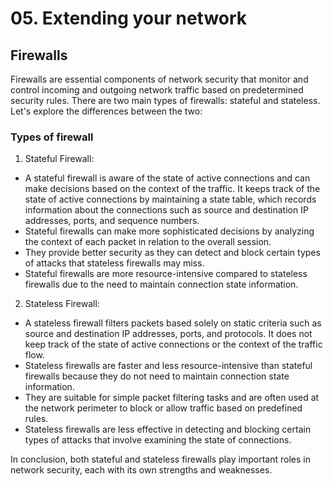 # 05. Extending your network

## Firewalls
Firewalls are essential components of network security that monitor and control incoming and outgoing network traffic based on predetermined security rules. There are two main types of firewalls: stateful and stateless. Let's explore the differences between the two:

  ### Types of firewall
  1. Stateful Firewall:
  - A stateful firewall is aware of the state of active connections and can make decisions based on the context of the traffic. It keeps track of the state of active connections by maintaining a state table, which records information about the connections such as source and destination IP addresses, ports, and sequence numbers.
  - Stateful firewalls can make more sophisticated decisions by analyzing the context of each packet in relation to the overall session.
  - They provide better security as they can detect and block certain types of attacks that stateless firewalls may miss.
  - Stateful firewalls are more resource-intensive compared to stateless firewalls due to the need to maintain connection state information.

  2. Stateless Firewall:
  - A stateless firewall filters packets based solely on static criteria such as source and destination IP addresses, ports, and protocols. It does not keep track of the state of active connections or the context of the traffic flow.
  - Stateless firewalls are faster and less resource-intensive than stateful firewalls because they do not need to maintain connection state information.
  - They are suitable for simple packet filtering tasks and are often used at the network perimeter to block or allow traffic based on predefined rules.
  - Stateless firewalls are less effective in detecting and blocking certain types of attacks that involve examining the state of connections.

  In conclusion, both stateful and stateless firewalls play important roles in network security, each with its own strengths and weaknesses. 
